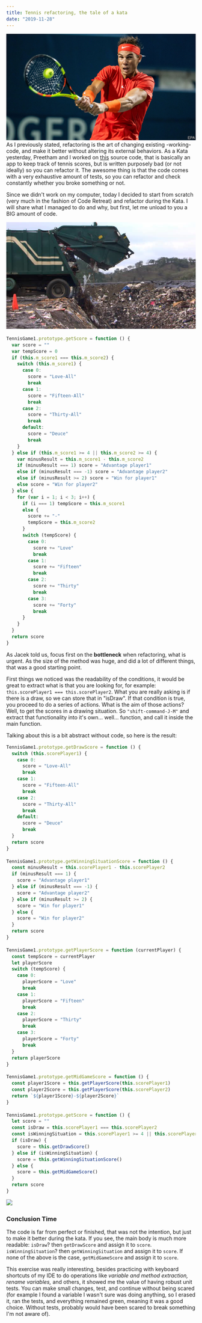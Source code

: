 ```yaml
---
title: Tennis refactoring, the tale of a kata
date: "2019-11-28"
---
```


![](../images/nadal.jpg)
As I previously stated, refactoring is the art of changing existing -working- code, and make it better without altering its external behaviors. As a Kata yesterday, Preetham and I worked on [this](https://github.com/emilybache/Tennis-Refactoring-Kata/blob/master/javascript/TennisGame1.js) source code, that is basically an app to keep track of tennis scores, but is written purposely bad (or not ideally) so you can refactor it. The awesome thing is that the code comes with a very exhaustive amount of tests, so you can refactor and check constantly whether you broke something or not.

Since we didn't work on my computer, today I decided to start from scratch (very much in the fashion of Code Retreat) and refactor during the Kata. I will share what I managed to do and why, but first, let me unload to you a BIG amount of code.

![](../images/trash.jpg)

```javascript
TennisGame1.prototype.getScore = function () {
  var score = ""
  var tempScore = 0
  if (this.m_score1 === this.m_score2) {
    switch (this.m_score1) {
      case 0:
        score = "Love-All"
        break
      case 1:
        score = "Fifteen-All"
        break
      case 2:
        score = "Thirty-All"
        break
      default:
        score = "Deuce"
        break
    }
  } else if (this.m_score1 >= 4 || this.m_score2 >= 4) {
    var minusResult = this.m_score1 - this.m_score2
    if (minusResult === 1) score = "Advantage player1"
    else if (minusResult === -1) score = "Advantage player2"
    else if (minusResult >= 2) score = "Win for player1"
    else score = "Win for player2"
  } else {
    for (var i = 1; i < 3; i++) {
      if (i === 1) tempScore = this.m_score1
      else {
        score += "-"
        tempScore = this.m_score2
      }
      switch (tempScore) {
        case 0:
          score += "Love"
          break
        case 1:
          score += "Fifteen"
          break
        case 2:
          score += "Thirty"
          break
        case 3:
          score += "Forty"
          break
      }
    }
  }
  return score
}
```

As Jacek told us, focus first on the **bottleneck** when refactoring, what is urgent. As the size of the method was huge, and did a lot of different things, that was a good starting point.

First things we noticed was the readability of the conditions, it would be great to extract what is that you are looking for, for example: `this.scorePlayer1 === this.scorePlayer2`. What you are really asking is if there is a draw, so we can store that in "isDraw". If that condition is true, you proceed to do a series of actions. What is the aim of those actions? Well, to get the scores in a drawing situation. So `"shift-command-J-M"` and extract that functionality into it's own... well... function, and call it inside the main function.

Talking about this is a bit abstract without code, so here is the result:

```javascript
TennisGame1.prototype.getDrawScore = function () {
  switch (this.scorePlayer1) {
    case 0:
      score = "Love-All"
      break
    case 1:
      score = "Fifteen-All"
      break
    case 2:
      score = "Thirty-All"
      break
    default:
      score = "Deuce"
      break
  }
  return score
}

TennisGame1.prototype.getWinningSituationScore = function () {
  const minusResult = this.scorePlayer1 - this.scorePlayer2
  if (minusResult === 1) {
    score = "Advantage player1"
  } else if (minusResult === -1) {
    score = "Advantage player2"
  } else if (minusResult >= 2) {
    score = "Win for player1"
  } else {
    score = "Win for player2"
  }
  return score
}

TennisGame1.prototype.getPlayerScore = function (currentPlayer) {
  const tempScore = currentPlayer
  let playerScore
  switch (tempScore) {
    case 0:
      playerScore = "Love"
      break
    case 1:
      playerScore = "Fifteen"
      break
    case 2:
      playerScore = "Thirty"
      break
    case 3:
      playerScore = "Forty"
      break
  }
  return playerScore
}

TennisGame1.prototype.getMidGameScore = function () {
  const player1Score = this.getPlayerScore(this.scorePlayer1)
  const player2Score = this.getPlayerScore(this.scorePlayer2)
  return `${player1Score}-${player2Score}`
}

TennisGame1.prototype.getScore = function () {
  let score = ""
  const isDraw = this.scorePlayer1 === this.scorePlayer2
  const isWinningSituation = this.scorePlayer1 >= 4 || this.scorePlayer2 >= 4
  if (isDraw) {
    score = this.getDrawScore()
  } else if (isWinningSituation) {
    score = this.getWinningSituationScore()
  } else {
    score = this.getMidGameScore()
  }
  return score
}
```

![](http://m.quickmeme.com/img/12/12b12a0b635a639e67f4db898c62db95b77e75b9436528800194bed9c0dfbf09.jpg)

### Conclusion Time

The code is far from perfect or finished, that was not the intention, but just to make it better during the kata. If you see, the main body is much more readable: `isDraw`? then `getDrawScore` and assign it to `score`. `isWinningSituation`? then `getWinningSituation` and assign it to `score`. If none of the above is the case, `getMidGameScore` and assign it to `score`.

This exercise was really interesting, besides practicing with keyboard shortcuts of my IDE to do operations like _variable and method extraction, rename variables,_ and others, it showed me the value of having robust unit tests. You can make small changes, test, and continue without being scared (for example I found a variable I wasn't sure was doing anything, so I erased it, ran the tests, and everything remained green, meaning it was a good choice. Without tests, probably would have been scared to break something I'm not aware of).
